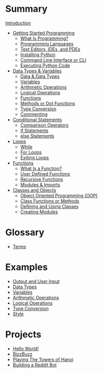 # Summary

[Introduction](./introduction.md)
- [Getting Started Programming]()
	- [What Is Programming?](./started/what.md)
	- [Programming Languages](./started/langs.md)
	- [Text Editors, IDEs, and PDEs](./started/ide.md)
	- [Installing Python](./started/install_py.md)
	- [Command Line Interface or CLI](./started/cli.md)
	- [Executing Python Code](./started/run.md)
- [Data Types & Variables]()
	- [Data & Data Types](./data/data.md)
	- [Variables](./data/vars.md)
	- [Arithmetic Operations](./data/arithmetic.md)
	- [Logical Operations](./data/logic.md)
	- [Functions](./data/func.md)
	- [Methods or Dot Functions](./data/dot.md)
	- [Type Conversion](./data/conversion.md)
	- [Commenting](./data/comments.md)
- [Conditional Statements]()
	- [Comparison Operators](./conditional/operators.md)
	- [if Statements](./conditional/if.md)
	- [else Statements](./conditional/else.md)
- [Loops]()
	- [While](./loops/while.md)
	- [For Loops](./loops/for.md)
	- [Exiting Loops](./loops/exits.md)
- [Functions]()
	- [What Is a Function?](./func/func)
	- [User Defined Functions](./func/user.md)
	- [Recursive Functions](./func/recursion.md)
	- [Modules & Imports](./func/modules.md)
- [Classes and Objects]()
	- [Object Oriented Programming (OOP)](./oop/oop.md)
	- [Class Functions or Methods](./oop/meth.md)
	- [Defining and Using Classes](./oop/class.md)
	- [Creating Modules](./oop/mod.md)
# Glossary
- [Terms](./glossary/terms.md)
# Examples
- [Output and User Input](./ex/out.md)
- [Data Types](./ex/types.md)
- [Variables](./ex/vars.md)
- [Arithmetic Operations](./ex/arithmetic.md)
- [Logical Operations](./ex/logic.md)
- [Type Conversion](./ex/cast.md)
- [Style](./ex/style.md)

# Projects

- [Hello World!](./hello/README.md)
- [BizzBuzz](./bizzbuzz/README.md)
- [Playing The Towers of Hanoi](./tower/README.md)
- [Building a Reddit Bot](./bot/README.md)

